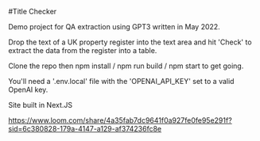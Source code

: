 #Title Checker

Demo project for QA extraction using GPT3 written in May 2022.

Drop the text of a UK property register into the text area and hit 'Check' to extract the data from the register into a table.

Clone the repo then npm install / npm run build / npm start to get going.

You'll need a '.env.local' file with the 'OPENAI_API_KEY' set to a valid OpenAI key.

Site built in Next.JS 

https://www.loom.com/share/4a35fab7dc9641f0a927fe0fe95e291f?sid=6c380828-179a-4147-a129-af374236fc8e
